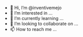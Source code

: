 - 👋 Hi, I’m @inventivemejo
- 👀 I’m interested in ...
- 🌱 I’m currently learning ...
- 💞️ I’m looking to collaborate on ...
- 📫 How to reach me ...

<!---
inventivemejo/inventivemejo is a ✨ special ✨ repository because its `README.md` (this file) appears on your GitHub profile.
You can click the Preview link to take a look at your changes.
--->
